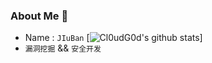 ### About Me 👋
- Name : `JIuBan`               [![Cl0udG0d's github stats](https://github-readme-stats.vercel.app/api?username=JiuBanSec&show_icons=true&theme=dark)]         
-   `漏洞挖掘` && `安全开发`



